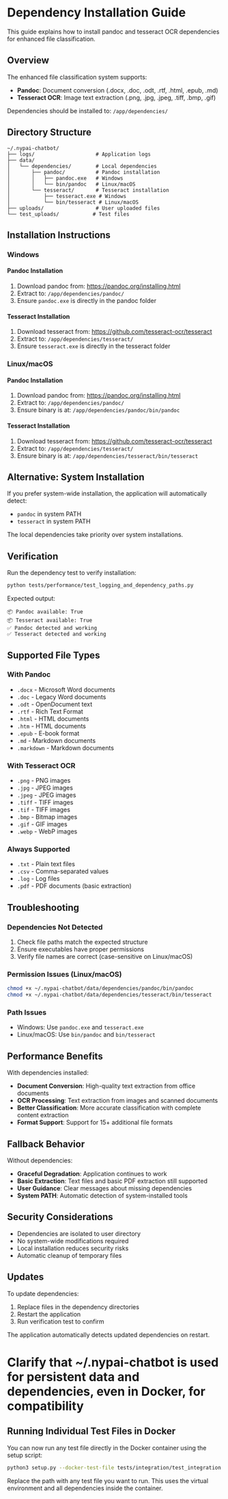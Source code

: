# Dependency Installation Guide

This guide explains how to install pandoc and tesseract OCR dependencies for enhanced file classification.

## Overview

The enhanced file classification system supports:

- **Pandoc**: Document conversion (.docx, .doc, .odt, .rtf, .html, .epub, .md)
- **Tesseract OCR**: Image text extraction (.png, .jpg, .jpeg, .tiff, .bmp, .gif)

Dependencies should be installed to: `/app/dependencies/`

## Directory Structure

```
~/.nypai-chatbot/
├── logs/                    # Application logs
├── data/
│   └── dependencies/        # Local dependencies
│       ├── pandoc/          # Pandoc installation
│       │   ├── pandoc.exe   # Windows
│       │   └── bin/pandoc   # Linux/macOS
│       └── tesseract/       # Tesseract installation
│           ├── tesseract.exe # Windows
│           └── bin/tesseract # Linux/macOS
├── uploads/                 # User uploaded files
└── test_uploads/           # Test files
```

## Installation Instructions

### Windows

#### Pandoc Installation

1. Download pandoc from: <https://pandoc.org/installing.html>
2. Extract to: `/app/dependencies/pandoc/`
3. Ensure `pandoc.exe` is directly in the pandoc folder

#### Tesseract Installation

1. Download tesseract from: <https://github.com/tesseract-ocr/tesseract>
2. Extract to: `/app/dependencies/tesseract/`
3. Ensure `tesseract.exe` is directly in the tesseract folder

### Linux/macOS

#### Pandoc Installation

1. Download pandoc from: <https://pandoc.org/installing.html>
2. Extract to: `/app/dependencies/pandoc/`
3. Ensure binary is at: `/app/dependencies/pandoc/bin/pandoc`

#### Tesseract Installation

1. Download tesseract from: <https://github.com/tesseract-ocr/tesseract>
2. Extract to: `/app/dependencies/tesseract/`
3. Ensure binary is at: `/app/dependencies/tesseract/bin/tesseract`

## Alternative: System Installation

If you prefer system-wide installation, the application will automatically detect:

- `pandoc` in system PATH
- `tesseract` in system PATH

The local dependencies take priority over system installations.

## Verification

Run the dependency test to verify installation:

```bash
python tests/performance/test_logging_and_dependency_paths.py
```

Expected output:

```
📦 Pandoc available: True
📦 Tesseract available: True
✅ Pandoc detected and working
✅ Tesseract detected and working
```

## Supported File Types

### With Pandoc

- `.docx` - Microsoft Word documents
- `.doc` - Legacy Word documents
- `.odt` - OpenDocument text
- `.rtf` - Rich Text Format
- `.html` - HTML documents
- `.htm` - HTML documents
- `.epub` - E-book format
- `.md` - Markdown documents
- `.markdown` - Markdown documents

### With Tesseract OCR

- `.png` - PNG images
- `.jpg` - JPEG images
- `.jpeg` - JPEG images
- `.tiff` - TIFF images
- `.tif` - TIFF images
- `.bmp` - Bitmap images
- `.gif` - GIF images
- `.webp` - WebP images

### Always Supported

- `.txt` - Plain text files
- `.csv` - Comma-separated values
- `.log` - Log files
- `.pdf` - PDF documents (basic extraction)

## Troubleshooting

### Dependencies Not Detected

1. Check file paths match the expected structure
2. Ensure executables have proper permissions
3. Verify file names are correct (case-sensitive on Linux/macOS)

### Permission Issues (Linux/macOS)

```bash
chmod +x ~/.nypai-chatbot/data/dependencies/pandoc/bin/pandoc
chmod +x ~/.nypai-chatbot/data/dependencies/tesseract/bin/tesseract
```

### Path Issues

- Windows: Use `pandoc.exe` and `tesseract.exe`
- Linux/macOS: Use `bin/pandoc` and `bin/tesseract`

## Performance Benefits

With dependencies installed:

- **Document Conversion**: High-quality text extraction from office documents
- **OCR Processing**: Text extraction from images and scanned documents
- **Better Classification**: More accurate classification with complete content extraction
- **Format Support**: Support for 15+ additional file formats

## Fallback Behavior

Without dependencies:

- **Graceful Degradation**: Application continues to work
- **Basic Extraction**: Text files and basic PDF extraction still supported
- **User Guidance**: Clear messages about missing dependencies
- **System PATH**: Automatic detection of system-installed tools

## Security Considerations

- Dependencies are isolated to user directory
- No system-wide modifications required
- Local installation reduces security risks
- Automatic cleanup of temporary files

## Updates

To update dependencies:

1. Replace files in the dependency directories
2. Restart the application
3. Run verification test to confirm

The application automatically detects updated dependencies on restart.

# Clarify that ~/.nypai-chatbot is used for persistent data and dependencies, even in Docker, for compatibility

## Running Individual Test Files in Docker

You can now run any test file directly in the Docker container using the setup script:

```bash
python3 setup.py --docker-test-file tests/integration/test_integration.py
```

Replace the path with any test file you want to run. This uses the virtual environment and all dependencies inside the container.
